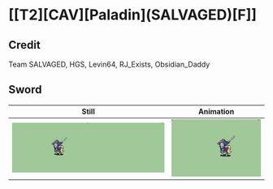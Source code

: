 # [\[T2\]\[CAV\]\[Paladin\]\(SALVAGED\)\[F\]]

## Credit

Team SALVAGED, HGS, Levin64, RJ_Exists, Obsidian_Daddy
	
## Sword

| Still | Animation |
| :---: | :-------: |
| ![Sword still](./Sword_000.png) | ![Sword animation](./Sword.gif) |
